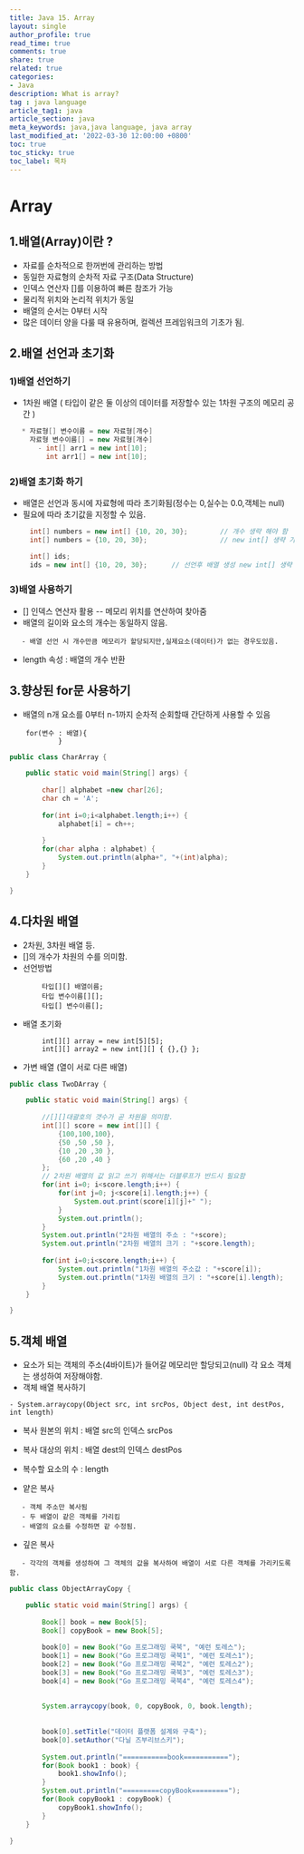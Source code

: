 ```yaml
---
title: Java 15. Array
layout: single
author_profile: true
read_time: true
comments: true
share: true
related: true
categories:
- Java
description: What is array?
tag : java language
article_tag1: java
article_section: java
meta_keywords: java,java language, java array
last_modified_at: '2022-03-30 12:00:00 +0800'
toc: true
toc_sticky: true
toc_label: 목차
---
```


Array
======

## 1.배열(Array)이란 ?

* 자료를 순차적으로 한꺼번에 관리하는 방법
* 동일한 자료형의 순차적 자료 구조(Data Structure)
* 인덱스 연산자 []를 이용하여 빠른 참조가 가능
* 물리적 위치와 논리적 위치가 동일 
* 배열의 순서는 0부터 시작
* 많은 데이터 양을 다룰 때 유용하며, 컬렉션 프레임워크의 기초가 됨.

## 2.배열 선언과 초기화


### 1)배열 선언하기

* 1차원 배열 ( 타입이 같은 둘 이상의 데이터를 저장할수 있는 1차원 구조의 메모리 공간 )

```java
   * 자료형[] 변수이름 = new 자료형[개수] 
     자료형 변수이름[] = new 자료형[개수]  
       - int[] arr1 = new int[10];
         int arr1[] = new int[10];
```

### 2)배열 초기화 하기

* 배열은 선언과 동시에 자료형에 따라 초기화됨(정수는 0,실수는 0.0,객체는 null)
* 필요에 따라 초기값을 지정할 수 있음.

```java
     int[] numbers = new int[] {10, 20, 30};        // 개수 생략 해야 함 
     int[] numbers = {10, 20, 30};                  // new int[] 생략 가능

     int[] ids; 
     ids = new int[] {10, 20, 30};      // 선언후 배열 생성 new int[] 생략 불가
```

### 3)배열 사용하기

* [] 인덱스 연산자 활용 -- 메모리 위치를 연산하여 찾아줌
* 배열의 길이와 요소의 개수는 동일하지 않음.

```
   - 배열 선언 시 개수만큼 메모리가 할당되지만,실제요소(데이터)가 없는 경우도있음.
```

* length 속성 : 배열의 개수 반환 

    
## 3.향상된 for문 사용하기

* 배열의 n개 요소를 0부터 n-1까지 순차적 순회할때 간단하게 사용할 수 있음

```
    for(변수 : 배열){
            }
```

```java
public class CharArray {

	public static void main(String[] args) {
		
		char[] alphabet =new char[26];
		char ch = 'A';
		
		for(int i=0;i<alphabet.length;i++) {
			alphabet[i] = ch++;
			
		}
		for(char alpha : alphabet) {
			System.out.println(alpha+", "+(int)alpha);
		}
	}

}
```

## 4.다차원 배열
  
* 2차원, 3차원 배열 등.
* []의 개수가 차원의 수를 의미함.
* 선언방법 

```
        타입[][] 배열이름;
        타입 변수이름[][];
        타입[] 변수이름[];
```

* 배열 초기화

```
        int[][] array = new int[5][5];
        int[][] array2 = new int[][] { {},{} };
```

* 가변 배열 (열이 서로 다른 배열)     

```java
public class TwoDArray {

	public static void main(String[] args) {
		
		//[][]대괄호의 갯수가 곧 차원을 의미함.
		int[][] score = new int[][] {
			{100,100,100},
			{50 ,50 ,50 },
			{10 ,20 ,30 },
			{60 ,20 ,40 }
		};
		// 2차원 배열의 값 읽고 쓰기 위해서는 더블루프가 반드시 필요함
		for(int i=0; i<score.length;i++) {
			for(int j=0; j<score[i].length;j++) {
				System.out.print(score[i][j]+" ");
			}
			System.out.println();
		}
		System.out.println("2차원 배열의 주소 : "+score);
		System.out.println("2차원 배열의 크기 : "+score.length);
		
		for(int i=0;i<score.length;i++) {
			System.out.println("1차원 배열의 주소값 : "+score[i]);
			System.out.println("1차원 배열의 크기 : "+score[i].length);
		}
	}

}
```

## 5.객체 배열

* 요소가 되는 객체의 주소(4바이트)가 들어갈 메모리만 할당되고(null) 각 요소 객체는 생성하여 저장해야함.
* 객체 배열 복사하기 

```
- System.arraycopy(Object src, int srcPos, Object dest, int destPos, int length)   
```

- 복사 원본의 위치 : 배열 src의 인덱스 srcPos
- 복사 대상의 위치 : 배열 dest의 인덱스 destPos
- 복수할 요소의 수 : length

- 얕은 복사

```
   - 객체 주소만 복사됨
   - 두 배열이 같은 객체를 가리킴
   - 배열의 요소를 수정하면 같 수정됨.     
```    

- 깊은 복사

```
   - 각각의 객체를 생성하여 그 객체의 값을 복사하여 배열이 서로 다른 객체를 가리키도록 함.
```           

```java
public class ObjectArrayCopy {

	public static void main(String[] args) {
		
		Book[] book = new Book[5];
		Book[] copyBook = new Book[5];
		
		book[0] = new Book("Go 프로그래밍 쿡북", "예런 토레스");
		book[1] = new Book("Go 프로그래밍 쿡북1", "예런 토레스1");
		book[2] = new Book("Go 프로그래밍 쿡북2", "예런 토레스2");
		book[3] = new Book("Go 프로그래밍 쿡북3", "예런 토레스3");
		book[4] = new Book("Go 프로그래밍 쿡북4", "예런 토레스4");
		
		
		System.arraycopy(book, 0, copyBook, 0, book.length);
		
		
		book[0].setTitle("데이터 플랫폼 설계와 구축");
		book[0].setAuthor("다닐 즈부리브스키");
		
		System.out.println("===========book===========");
		for(Book book1 : book) {
			book1.showInfo();
		}
		System.out.println("=========copyBook=========");
		for(Book copyBook1 : copyBook) {
			copyBook1.showInfo();
		}
	}

}
```
